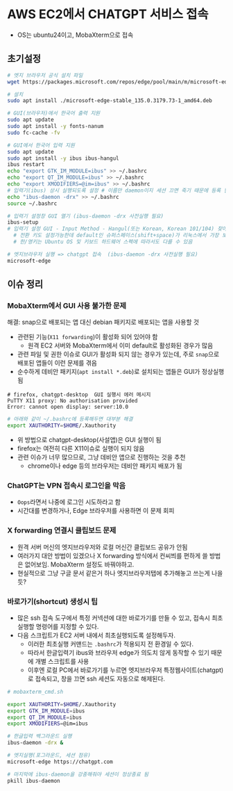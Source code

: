 # AWS EC2에서 CHATGPT 서비스 접속

- OS는 ubuntu24이고, MobaXterm으로 접속

## 초기설정

```sh
# 엣지 브라우저 공식 설치 파일
wget https://packages.microsoft.com/repos/edge/pool/main/m/microsoft-edge-stable/microsoft-edge-stable_135.0.3179.73-1_amd64.deb

# 설치
sudo apt install ./microsoft-edge-stable_135.0.3179.73-1_amd64.deb

# GUI(브라우저)에서 한국어 출력 지원
sudo apt update
sudo apt install -y fonts-nanum
sudo fc-cache -fv

# GUI에서 한국어 입력 지원 
sudo apt update
sudo apt install -y ibus ibus-hangul
ibus restart
echo "export GTK_IM_MODULE=ibus" >> ~/.bashrc
echo "export QT_IM_MODULE=ibus" >> ~/.bashrc
echo "export XMODIFIERS=@im=ibus" >> ~/.bashrc
# 입력기(ibus) 상시 실행되도록 설정 # 이름만 daemon이지 세션 끄면 죽기 때문에 등록 필요
echo "ibus-daemon -drx" >> ~/.bashrc
source ~/.bashrc

# 입력기 설정창 GUI 열기 (ibus-daemon -drx 사전실행 필요)
ibus-setup
# 입력기 설정 GUI - Input Method - Hangul(또는 Korean, Korean 101/104) 찾아서 추가
  # 전환 키도 설정가능한데 default인 슈퍼스페이스(shift+space)가 리눅스에서 가장 보편적
  # 한/영키는 Ubuntu OS 및 키보드 하드웨어 스펙에 따라서도 다를 수 있음

# 엣지브라우저 실행 => chatgpt 접속  (ibus-daemon -drx 사전실행 필요)
microsoft-edge
```

## 이슈 정리

### MobaXterm에서 GUI 사용 불가한 문제

해결: snap으로 배포되는 앱 대신 debian 패키지로 배포되는 앱을 사용할 것

- 관련된 기능(`X11 forwarding`)이 활성화 되어 있어야 함
  - 원격 EC2 서버와 MobaXterm에서 이미 default로 활성화된 경우가 많음
- 관련 파일 및 권한 이슈로 GUI가 활성화 되지 않는 경우가 있는데, 주로 `snap`으로 배포된 앱들이 이런 문제를 겪음
- 순수하게 데비안 패키지(`apt install *.deb`)로 설치되는 앱들은 GUI가 정상실행됨

```error
# firefox, chatgpt-desktop  GUI 실행시 에러 메시지
PuTTY X11 proxy: No authorisation provided
Error: cannot open display: server:10.0
```

```sh
# 아래와 같이 ~/.bashrc에 등록해두면 대부분 해결
export XAUTHORITY=$HOME/.Xauthority
```

- 위 방법으로 chatgpt-desktop(사설앱)은 GUI 실행이 됨
- firefox는 여전히 다른 X11이슈로 실행이 되지 않음
- 관련 이슈가 너무 많으므로, 그냥 데비안 앱으로 진행하는 것을 추천
  - chrome이나 edge 등의 브라우저는 데비안 패키지 배포가 됨

### ChatGPT는 VPN 접속시 로그인을 막음

- `Oops`라면서 나중에 로그인 시도하라고 함
- 시간대를 변경하거나, Edge 브라우저를 사용하면 이 문제 회피

### X forwarding 연결시 클립보드 문제

- 원격 서버 머신의 엣지브라우저와 로컬 머신간 클립보드 공유가 안됨
- 여러가지 대안 방법이 있겠으나 X forwarding 방식에서 컨씨븨를 편하게 쓸 방법은 없어보임. MobaXterm 설정도 바꿔야하고.
- 현실적으로 그냥 구글 문서 같은거 하나 엣지브라우저탭에 추가해놓고 쓰는게 나을듯?

### 바로가기(shortcut) 생성시 팁

- 많은 ssh 접속 도구에서 특정 커넥션에 대한 바로가기를 만들 수 있고, 접속시 최초 실행할 명령어를 지정할 수 있다.
- 다음 스크립트가 EC2 서버 내에서 최초실행되도록 설정해두자.
  - 이러한 최초실행 커맨드는 `.bashrc`가 적용되지 전 환경일 수 있다.
  - 따라서 한글입력기 ibus와 브라우저 edge가 의도치 않게 동작할 수 있기 때문에 개별 스크립트를 사용
  - 이후엔 로컬 PC에서 바로가기를 누르면 엣지브라우저 특정웹사이트(chatgpt)로 접속되고, 창을 끄면 ssh 세션도 자동으로 해제된다.

```sh
# mobaxterm_cmd.sh

export XAUTHORITY=$HOME/.Xauthority
export GTK_IM_MODULE=ibus
export QT_IM_MODULE=ibus
export XMODIFIERS=@im=ibus

# 한글입력 백그라운드 실행
ibus-daemon -drx &

# 엣지실행(포그라운드, 세션 점유)
microsoft-edge https://chatgpt.com

# 마지막에 ibus-daemon을 강종해줘야 세션이 정상종료 됨
pkill ibus-daemon
```
